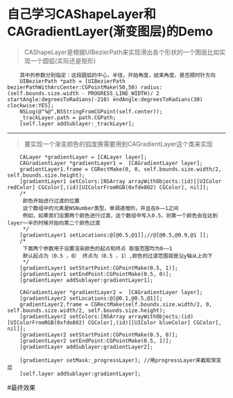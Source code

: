 # 自己学习CAShapeLayer和CAGradientLayer(渐变图层)的Demo

> CAShapeLayer是根据UIBezierPath来实现滑出各个形状的一个图层比如实现一个圆弧(实际还是矩形)

        其中的参数分别指定：这段圆弧的中心，半径，开始角度，结束角度，是否顺时针方向
        UIBezierPath *path = [UIBezierPath bezierPathWithArcCenter:CGPointMake(50,50) radius:(self.bounds.size.width - PROGRESS_LINE_WIDTH)/ 2 startAngle:degreesToRadians(-210) endAngle:degreesToRadians(30) clockwise:YES];
        NSLog(@"%@",NSStringFromCGPoint(self.center));
        _trackLayer.path = path.CGPath;
        [self.layer addSublayer:_trackLayer];

***
> 要实现一个渐变颜色的弧度换需要用到CAGradientLayer这个类来实现

        CALayer *gradientLayer = [CALayer layer];
        CAGradientLayer *gradientLayer1 =  [CAGradientLayer layer];
        gradientLayer1.frame = CGRectMake(0, 0, self.bounds.size.width/2, self.bounds.size.height);
        [gradientLayer1 setColors:[NSArray arrayWithObjects:(id)[[UIColor redColor] CGColor],(id)[UIColorFromRGB(0xfde802) CGColor], nil]];
        /*
         颜色开始进行过渡的位置
         这个数组中的元素是NSNumber类型，单调递增的，并且在0——1之间
         例如，如果我们设置两个颜色进行过渡，这个数组中写入0.5，则第一个颜色会在达到layer一半的时候开始向第二个颜色过渡
         */
        [gradientLayer1 setLocations:@[@0.5,@1]];//@[@0.5,@0.9,@1 ]];
        /*
         下面两个参数用于设置渲染颜色的起点和终点 取值范围均为0——1
         默认起点为（0.5 ，0） 终点为（0.5 ，1）,颜色的过渡范围就是沿y轴从上向下
         */
        [gradientLayer1 setStartPoint:CGPointMake(0.5, 1)];
        [gradientLayer1 setEndPoint:CGPointMake(0.5, 0)];
        [gradientLayer addSublayer:gradientLayer1];
        
        CAGradientLayer *gradientLayer2 =  [CAGradientLayer layer];
        [gradientLayer2 setLocations:@[@0.1,@0.5,@1]];
        gradientLayer2.frame = CGRectMake(self.bounds.size.width/2, 0, self.bounds.size.width/2, self.bounds.size.height);
        [gradientLayer2 setColors:[NSArray arrayWithObjects:(id)[UIColorFromRGB(0xfde802) CGColor],(id)[[UIColor blueColor] CGColor], nil]];
        [gradientLayer2 setStartPoint:CGPointMake(0.5, 0)];
        [gradientLayer2 setEndPoint:CGPointMake(0.5, 1)];
        [gradientLayer addSublayer:gradientLayer2];
        
        [gradientLayer setMask:_progressLayer]; //用progressLayer来截取渐变层
        [self.layer addSublayer:gradientLayer];

#最终效果
